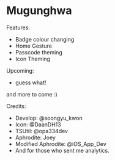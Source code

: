 # Mugunghwa

Features:
 - Badge colour changing
 - Home Gesture
 - Passcode theming
 - Icon Theming

Upcoming:
 - guess what!

and more to come :)



Credits:
- Develop: @soongyu_kwon
- Icon: @DaanDH13
- TSUtil: @opa334dev
- Aphrodite: Joey
- Modified Aphrodite: @iOS_App_Dev
- And for those who sent me analytics.
